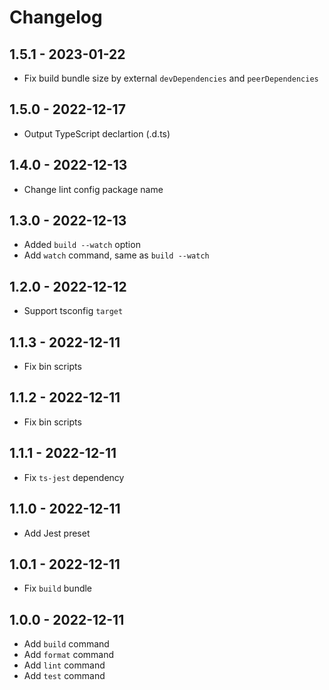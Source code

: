 # Changelog

## 1.5.1 - 2023-01-22

- Fix build bundle size by external `devDependencies` and `peerDependencies`

## 1.5.0 - 2022-12-17

- Output TypeScript declartion (.d.ts)

## 1.4.0 - 2022-12-13

- Change lint config package name

## 1.3.0 - 2022-12-13

- Added `build --watch` option
- Add `watch` command, same as `build --watch`

## 1.2.0 - 2022-12-12

- Support tsconfig `target`

## 1.1.3 - 2022-12-11

- Fix bin scripts

## 1.1.2 - 2022-12-11

- Fix bin scripts

## 1.1.1 - 2022-12-11

- Fix `ts-jest` dependency

## 1.1.0 - 2022-12-11

- Add Jest preset

## 1.0.1 - 2022-12-11

- Fix `build` bundle

## 1.0.0 - 2022-12-11

- Add `build` command
- Add `format` command
- Add `lint` command
- Add `test` command
